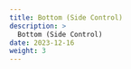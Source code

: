 ```yaml
---
title: Bottom (Side Control)
description: >
  Bottom (Side Control)
date: 2023-12-16
weight: 3
---
```

